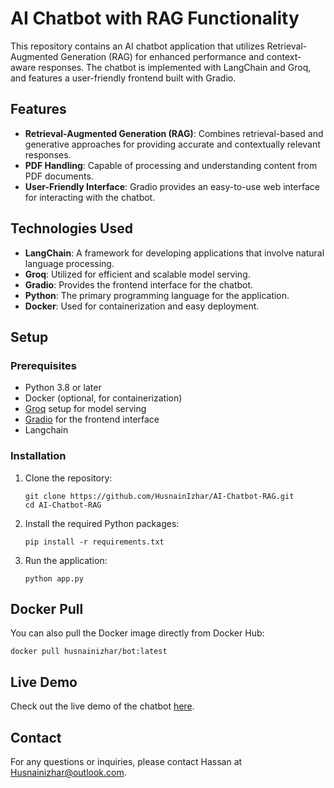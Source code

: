 # AI Chatbot with RAG Functionality

This repository contains an AI chatbot application that utilizes Retrieval-Augmented Generation (RAG) for enhanced performance and context-aware responses. The chatbot is implemented with LangChain and Groq, and features a user-friendly frontend built with Gradio.

## Features

- **Retrieval-Augmented Generation (RAG)**: Combines retrieval-based and generative approaches for providing accurate and contextually relevant responses.
- **PDF Handling**: Capable of processing and understanding content from PDF documents.
- **User-Friendly Interface**: Gradio provides an easy-to-use web interface for interacting with the chatbot.

## Technologies Used

- **LangChain**: A framework for developing applications that involve natural language processing.
- **Groq**: Utilized for efficient and scalable model serving.
- **Gradio**: Provides the frontend interface for the chatbot.
- **Python**: The primary programming language for the application.
- **Docker**: Used for containerization and easy deployment.

## Setup

### Prerequisites

- Python 3.8 or later
- Docker (optional, for containerization)
- [Groq](https://www.groq.com/) setup for model serving
- [Gradio](https://gradio.app/) for the frontend interface
- Langchain

### Installation

1. Clone the repository:

   ```
   git clone https://github.com/HusnainIzhar/AI-Chatbot-RAG.git
   cd AI-Chatbot-RAG
2. Install the required Python packages:

    ```
    pip install -r requirements.txt

3. Run the application:

    ```
   python app.py
    
## Docker Pull

You can also pull the Docker image directly from Docker Hub:

 ```
 docker pull husnainizhar/bot:latest

 ```
 ## Live Demo

Check out the live demo of the chatbot [here](https://chat-bot-rag-4f5db36516b4.herokuapp.com/?__theme=dark).

## Contact

For any questions or inquiries, please contact Hassan at [Husnainizhar@outlook.com](mailto:husnainizhar@outlook.com).


